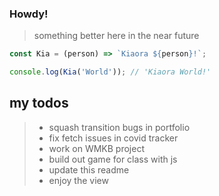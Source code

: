 ### Howdy!

> something better here in the near future

```javascript
const Kia = (person) => `Kiaora ${person}!`;

console.log(Kia('World')); // 'Kiaora World!'
```

## my todos
> - squash transition bugs in portfolio
> - fix fetch issues in covid tracker
> - work on WMKB project
> - build out game for class with js
> - update this readme
> - enjoy the view
